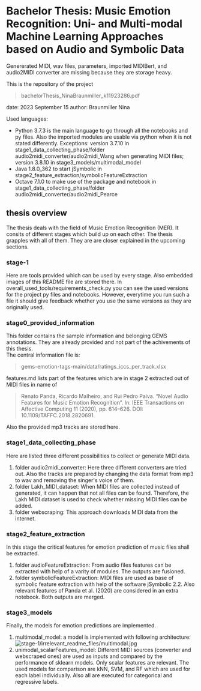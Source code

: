# Bachelor Thesis: Music Emotion Recognition: Uni- and Multi-modal Machine Learning Approaches based on Audio and Symbolic Data

Genererated MIDI, wav files, parameters, imported MIDIBert, and audio2MIDI converter are missing because they are storage heavy. 

This is the repository of the project 
> bachelorThesis\_NinaBraunmiller\_k11923286.pdf

date: 2023 September 15
author: Braunmiller Nina

Used languages:
* Python 3.7.3 is the main language to go through all the notebooks and py files. Also the imported modules are usable via python when it is not stated differently. Exceptions: version 3.7.10 in stage1\_data\_collecting\_phase/folder audio2midi\_converter/audio2midi\_Wang when generating MIDI files; version 3.8.10 in stage3_models/multimodal\_model 
* Java 1.8.0_362 to start jSymbolic in stage2\_feature\_extraction/symbolicFeatureExtraction
* Octave 7.1.0 to make use of the package and notebook in stage1\_data\_collecting\_phase/folder audio2midi\_converter/audio2midi\_Pearce

## thesis overview

The thesis deals with the field of Music Emotion Recognition (MER). It consits of different stages which build up on each other. The thesis grapples with all of them. They are are closer explained in the upcoming sections. 

### stage-1

Here are tools provided which can be used by every stage. Also embedded images of this README file are stored there. In overall\_used\_tools/requirements\_check.py you can see the used versions for the project py files and notebooks. However, everytime you run such a file it should give feedback whether you use the same versions as they are originally used.

### stage0_provided_information

This folder contains the sample information and belonging GEMS annotations. They are already provided and not part of the achivements of this thesis.  
The central information file is:
> gems-emotion-tags-main/data/ratings\_iccs\_per\_track.xlsx

features.md lists part of the features which are in stage 2 extracted out of MIDI files in name of 
> Renato Panda, Ricardo Malheiro, and Rui Pedro Paiva. “Novel Audio Features for Music Emotion Recognition”. In: IEEE Transactions on Affective Computing 11 (2020), pp. 614–626. DOI: 10.1109/TAFFC.2018.2820691.

Also the provided mp3 tracks are stored here.



### stage1_data_collecting_phase

Here are listed three different possibilities to collect or generate MIDI data.
1. folder audio2midi\_converter: Here three different converters are tried out. Also the tracks are prepared by changing the data format from mp3 to wav and removing the singer's voice of them.
2. folder Lakh\_MIDI\_dataset: When MIDI files are collected instead of generated, it can happen that not all files can be found. Therefore, the Lakh MIDI dataset is used to check whether missing MIDI files can be added.
3. folder webscraping: This approach downloads MIDI data from the internet.


### stage2_feature_extraction

In this stage the critical features for emotion prediction of music files shall be extracted.
1. folder audioFeatureExtraction: From audio files features can be extracted with help of a varity of modules. The outputs are fusioned.
2. folder symbolicFeatureExtraction: MIDI files are used as base of symbolic feature extraction with help of the software jSymbolic 2.2. Also relevant features of Panda et al. (2020) are considered in an extra notebook. Both outputs are merged.

### stage3_models

Finally, the models for emotion predictions are implemented.
1. multimodal\_model: a model is implemented with following architecture:
![stage-1/irrelevant_readme_files/multimodal.jpg](attachment:stage-1/irrelevant_readme_files/multimodal.jpg)
2. unimodal\_scalarFeatures\_model: Different MIDI sources (converter and webscraped ones) are used as inputs and compared by the performance of sklearn models. Only scalar features are relevant. The used models for comparison are kNN, SVM, and RF which are used for each label individually. Also all are executed for categorical and regressive labels. 




